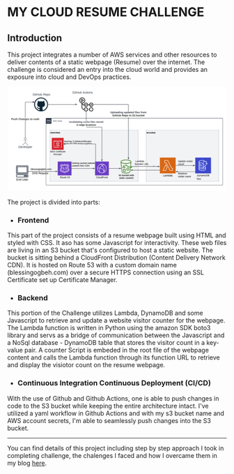 # MY CLOUD RESUME CHALLENGE

## Introduction

This project integrates a number of AWS services and other resources to deliver contents of a static webpage (Resume) over the internet. The challenge is considered an entry into the cloud world and provides an exposure into cloud and DevOps practices. 

![My Cloud Resume Challenge Architecture Diagram](Org_charts.png)

The project is divided into parts:

* ### Frontend

This part of the project consists of a resume webpage built using HTML and styled with CSS. It aso has some Javascript for interactivity. These web files are living in an S3 bucket that's configured to host a static website. The bucket is sitting behind a CloudFront Distribution (Content Delivery Network CDN). It is hosted on Route 53 with a custom domain name (blessingogbeh.com) over a secure HTTPS connection using an SSL Certificate set up Certificate Manager.

* ### Backend

This portion of the Challenge utilizes Lambda, DynamoDB and some Javascript to retrieve and update a website visitor counter for the webpage. The Lambda function is written in Python using the amazon SDK boto3 library and servs as a bridge of communication between the Javascript and a NoSql database -  DynamoDB table that stores the visitor count in a key-value pair. A counter Script is embeded in the root file of the webpage content and calls the Lambda function through its function URL to retrieve and display the visiotor count on the resume webpage.

* ### Continuous Integration Continuous Deployment (CI/CD)

With the use of Github and Github Actions, one is able to push changes in code to the S3 bucket while keeping the entire architecture intact. I've utilized a yaml workflow in Github Actions and with my s3 bucket name and AWS account secrets, I'm able to seamlessly push changes into the S3 bucket.

***
You can find details of this project including step by step approach I took in completing challenge, the chalenges I faced and how I overcame them in my blog <span><a href="https://medium.com/@boogbeh/my-cloud-resume-challenge-d5a8484d9a69">here</a></span>.